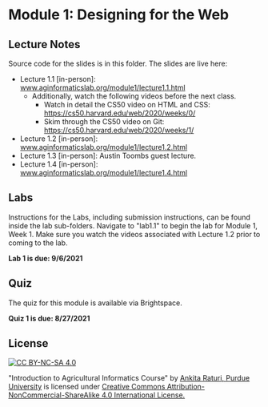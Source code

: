 # Module 1: Designing for the Web

## Lecture Notes

Source code for the slides is in this folder. The slides are live here:

- Lecture 1.1 [in-person]: www.aginformaticslab.org/module1/lecture1.1.html 
   - Additionally, watch the following videos before the next class.
      - Watch in detail the CS50 video on HTML and CSS: https://cs50.harvard.edu/web/2020/weeks/0/
      - Skim through the CS50 video on Git: https://cs50.harvard.edu/web/2020/weeks/1/
- Lecture 1.2 [in-person]: www.aginformaticslab.org/module1/lecture1.2.html
- Lecture 1.3 [in-person]: Austin Toombs guest lecture.
- Lecture 1.4 [in-person]: www.aginformaticslab.org/module1/lecture1.4.html

## Labs

Instructions for the Labs, including submission instructions, can be found inside the lab sub-folders. Navigate to "lab1.1" to begin the lab for Module 1, Week 1. Make sure you watch the videos associated with Lecture 1.2 prior to coming to the lab.

**Lab 1 is due: 9/6/2021**

## Quiz

The quiz for this module is available via Brightspace. 

**Quiz 1 is due: 8/27/2021**

## License
[![CC BY-NC-SA 4.0][cc-by-nc-sa-shield]][cc-by-nc-sa]

<!-- This work is licensed under a
[Creative Commons Attribution-NonCommercial-ShareAlike 4.0 International License][cc-by-nc-sa].

[![CC BY-NC-SA 4.0][cc-by-nc-sa-image]][cc-by-nc-sa] -->

[cc-by-nc-sa]: http://creativecommons.org/licenses/by-nc-sa/4.0/
[cc-by-nc-sa-image]: https://licensebuttons.net/l/by-nc-sa/4.0/88x31.png
[cc-by-nc-sa-shield]: https://img.shields.io/badge/License-CC%20BY--NC--SA%204.0-lightgrey.svg

  "Introduction to Agricultural Informatics Course" by [Ankita Raturi, Purdue University](https://github.com/ag-informatics/ag-informatics-course) is licensed under [Creative Commons Attribution-NonCommercial-ShareAlike 4.0 International License.](http://creativecommons.org/licenses/by-nc-sa/4.0/)